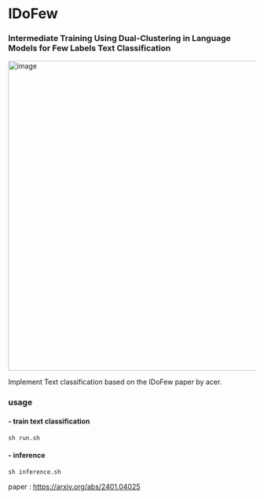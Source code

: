 # IDoFew
### Intermediate Training Using Dual-Clustering in Language Models for Few Labels Text Classification

<img width="630" alt="image" src="https://github.com/sondonghup/IDoFew/assets/42092560/778783b8-4e7e-4dcf-bbc0-e951bdd5ebce">


Implement Text classification based on the IDoFew paper by acer.

### usage
#### - train text classification
```
sh run.sh
```

#### - inference
```
sh inference.sh
```

paper : https://arxiv.org/abs/2401.04025